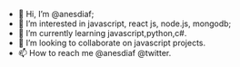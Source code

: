 - 👋 Hi, I’m @anesdiaf;
- 👀 I’m interested in javascript, react js, node.js, mongodb;
- 🌱 I’m currently learning javascript,python,c#.
- 💞️ I’m looking to collaborate on javascript projects.
- 📫 How to reach me @anesdiaf @twitter.


